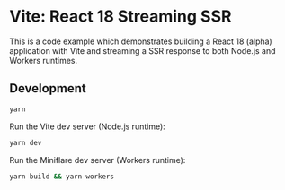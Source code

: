 # Vite: React 18 Streaming SSR

This is a code example which demonstrates building a React 18 (alpha) application with Vite and streaming a SSR response to both Node.js and Workers runtimes.

## Development

```bash
yarn
```

Run the Vite dev server (Node.js runtime):

```bash
yarn dev
```

Run the Miniflare dev server (Workers runtime):

```bash
yarn build && yarn workers
```
